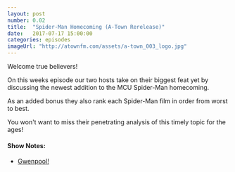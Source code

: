 ```yaml
---
layout: post
number: 0.02
title:  "Spider-Man Homecoming (A-Town Rerelease)"
date:   2017-07-17 15:00:00
categories: episodes
imageUrl: "http://atownfm.com/assets/a-town_003_logo.jpg"
---
```


Welcome true believers!

On this weeks episode our two hosts take on their biggest feat yet by discussing the newest addition to the MCU Spider-Man homecoming.

As an added bonus they also rank each Spider-Man film in order from worst to best.

You won't want to miss their penetrating analysis of this timely topic for the ages!

#### Show Notes:
- [Gwenpool!](https://en.wikipedia.org/wiki/Gwenpool)